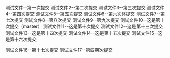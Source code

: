 测试文件--第一次提交
测试文件2--第二次提交
测试文件3--第三次提交
测试文件4--第四次提交
测试文件5--第五次提交
测试文件6--第六次体提交
测试文件7--第七次提交
测试文件8--第八次提交
测试文件9--第九次提交
测试文件10--这是第十次提交（master）
测试文件11--这是第十次提交
测试文件12--这是第十三次提交
测试文件13--这是第十四次提交
测试文件14--这是第十五次提交
测试文件15--这是第十六次提交

测试文件16--第十七次提交
测试文件17--第四期次提交

